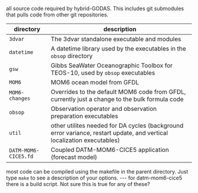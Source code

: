 all source code required by hybrid-GODAS. This includes git submodules that pulls code from other git repositories.

| directory   | description |
| ----------- | -------- |
| `3dvar`        | The 3dvar standalone executable and modules |
| `datetime`     | A datetime library used by the executables in the `obsop` directory |
| `gsw`          | Gibbs SeaWater Oceanographic Toolbox for TEOS-10, used by `obsop` executables |
| `MOM6`         | MOM6 ocean model from GFDL |
| `MOM6-changes` | Overrides to the default MOM6 code from GFDL, currently just a change to the bulk formula code |
| `obsop`        | Observation operator and observation preparation executables |
| `util`         | other utilites needed for DA cycles (background error variance, restart update, and vertical localization executables) |
| `DATM-MOM6-CICE5.fd` | Coupled DATM-MOM6-CICE5 application (forecast model) |

most code can be compiled using the makefile in the parent directory. Just type `make` to see a description of your options.
--- for datm-mom6-cice5 there is a build script.  Not sure this is true for any of these? 
